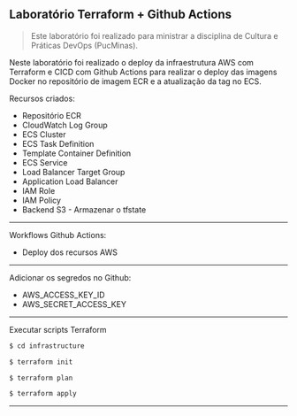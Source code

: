 ## Laboratório Terraform + Github Actions

> Este laboratório foi realizado para ministrar a disciplina de Cultura e Práticas DevOps (PucMinas).

Neste laboratório foi realizado o deploy da infraestrutura AWS com Terraform e CICD com Github Actions para realizar o deploy das imagens Docker no repositório de imagem ECR e a atualização da tag no ECS.

Recursos criados:
- Repositório ECR
- CloudWatch Log Group
- ECS Cluster
- ECS Task Definition
- Template Container Definition
- ECS Service
- Load Balancer Target Group
- Application Load Balancer
- IAM Role 
- IAM Policy
- Backend S3 - Armazenar o tfstate

---

Workflows Github Actions:

- Deploy dos recursos AWS

---

Adicionar os segredos no Github:

- AWS_ACCESS_KEY_ID
- AWS_SECRET_ACCESS_KEY

---

Executar scripts Terraform

```sh
$ cd infrastructure

$ terraform init

$ terraform plan

$ terraform apply
```

---
